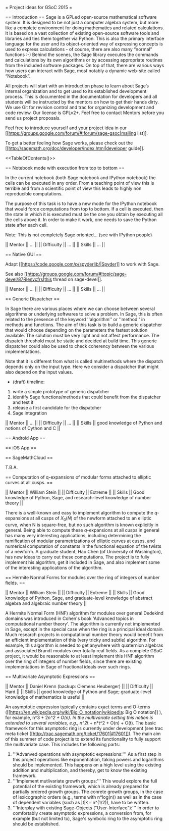 = Project ideas for GSoC 2015 =

== Introduction ==
Sage is a GPLed open-source mathematical software system. It is designed to be not just a computer algebra system, but more like a complete environment for doing mathematics and related calculations. It is based on a vast collection of existing open-source software tools and libraries and ties them together via Python. This is also the primary interface language for the user and its object-oriented way of expressing concepts is used to express calculations - of course, there are also many “normal” functions :-) Behind the scenes, the Sage library executes the commands and calculations by its own algorithms or by accessing appropriate routines from the included software packages. On top of that, there are various ways how users can interact with Sage, most notably a dynamic web-site called “Notebook”.

All projects will start with an introduction phase to learn about Sage’s internal organization and to get used to its established development process. This is documented in the documentation for developers and all students will be instructed by the mentors on how to get their hands dirty. We use Git for revision control and trac for organizing development and code review. Our license is GPLv2+. Feel free to contact Mentors before you send us project proposals.

Feel free to introduce yourself and your project idea in our [[https://groups.google.com/forum/#!forum/sage-gsoc|mailing list]].

To get a better feeling how Sage works, please check out the [[http://sagemath.org/doc/developer/index.html|developer guide]].

<<TableOfContents()>>

== Notebook mode with execution from top to bottom ==

In the current notebook (both Sage notebook and IPython notebook) the cells can be executed in any order. From a teaching point of view this is terrible and from a scientific point of view this leads to highly non reproducible computations.

The purpose of this task is to have a new mode for the IPython notebook that would force computations from top to bottom. If a cell is executed, then the state in which it is executed must be the one you obtain by executing all the cells above it. In order to make it work, one needs to save the Python state after each cell.

Note: This is not completely Sage oriented... (see with IPython people)

|| Mentor     || ... ||
|| Difficulty || ... ||
|| Skills     || ... ||

== Native GUI ==

Adapt  [[https://code.google.com/p/spyderlib/|Spyder]] to work with Sage.

See also [[https://groups.google.com/forum/#!topic/sage-devel/87Rlenvcfrs|this thread on sage-devel]].

|| Mentor     || ... ||
|| Difficulty || ... ||
|| Skills     || ... ||

== Generic Dispatcher ==

In Sage there are various places where we can choose between several algorithms or underlying softwares to solve a problem. In Sage, this is often related to the presence of the keyword ''algorithm'' or ''method'' in methods and functions. The aim of this task is to build a generic dispatcher that would choose depending on the parameters the fastest solution available. The solution must be very light and not affect performance. The dispatch threshold must be static and decided at build time. This generic dispatcher could also be used to check coherency between the various implementations.

Note that it is different from what is called multimethods where the dispatch depends only on the input type. Here we consider a dispatcher that might also depend on the input values.

 * (draft) timeline:
  1. write a simple prototype of generic dispatcher
  2. identify Sage functions/methods that could benefit from the dispatcher and test it
  3. release a first candidate for the dispatcher
  4. Sage integration

|| Mentor     || ... ||
|| Difficulty || ... ||
|| Skills     || good knowledge of Python and notions of Cython and C ||

== Android App ==

== iOS App ==

== SageMathCloud ==

T.B.A.

== Computation of q-expansions of modular forms attached to elliptic curves at all cusps. ==

|| Mentor     || William Stein ||
|| Difficulty || Extreme ||
|| Skills     || Good knowledge of Python, Sage, and research-level knowledge of number theory ||

There is a well-known and easy to implement algorithm to compute the $q$-expansions at all cusps of $X_0(N)$ of the newform attached to an elliptic curve, when N is square-free,
but no such algorithm is known explicitly in general.
Being able to compute these $q$-expansions at all
cusps in general has many very interesting applications,
including determining the ramification of
modular parametrizations of elliptic curves at
cusps, and numerical computation of constants in
the functional equation of the twists of a newform.
A graduate student, Hao Chen (of University of Washington),
has new ideas to carry out these computations.  The project
is to fully implement his algorithm, get it included
in Sage, and also implement some of the interesting
applications of the algorithm.

== Hermite Normal Forms for modules over the ring of integers of number fields. ==

|| Mentor     || William Stein ||
|| Difficulty || Extreme ||
|| Skills     || Good knowledge of Python, Sage, and graduate-level knowledge of abstract algebra and algebraic number theory ||


A Hermite Normal Form (HNF) algorithm for modules over general Dedekind domains was introduced in
Cohen's book 'Advanced topics in computational number theory'. The algorithm is currently not implemented in Sage, except in
the special case when the ring is a principal ideal domain.
Much research projects in computational number
theory would benefit from an efficient implementation
of this (very tricky and subtle) algorithm. For
example, this algorithm is needed to get anywhere with
quaternion algebras and associated Brandt modules over totally real fields.    As a complete GSoC project, it would be
reasonable to at least implement
this HNF algorithm over the ring of integers of number fields, since there are existing implementations in Sage of fractional
ideals over such rings.

== Multivariate Asymptotic Expressions ==

|| Mentor     || Daniel Krenn (backup: Clemens Heuberger) ||
|| Difficulty || Hard ||
|| Skills     || good knowledge of Python and Sage; graduate-level knowledge of mathematics is useful ||

An asymptotic expression typically contains exact terms and O-terms ([[https://en.wikipedia.org/wiki/Big_O_notation|wikipedia: Big O notation]] ), for example, n^3 + 2*n^2 + O(n). In the multivariate setting this notion is extended to several variables, e.g., n^2*t + n*t^2 + O(n) + O(t). The basic framework for this asymptotic ring is currently under development (see trac meta ticket [[http://trac.sagemath.org/ticket/17601|#17601]]). The main aim of this summer of code project is to extend its functionality to fully support the multivariate case. This includes the following parts:
    
 1. '''Advanved operations with asymptotic expressions:''' As a first step in this project operations like exponentiation, taking powers and logarithms should be implemented. This happens on a high level using the existing addition and multiplication, and thereby, get to know the existing framework.
 2. '''Implement mutlivariate growth groups:''' This would explore the full potential of the existing framework, which is already prepared for partially ordered growth groups. The conrete growth groups, in the case of lexicographic orders (e.g., terms with n*log(n)) as well as in the case of dependent variables (such as |t|<= n^(1/2)), have to be written.
 3. '''Interplay with existing Sage-Objects ("User-Interface"):''' In order to comfortably create asymptotic expressions, a conversion from, for example (but not limited to), Sage's symbolic ring to the asymptotic ring should be established.
